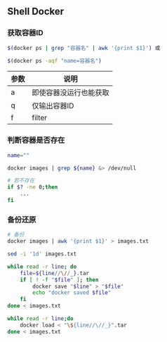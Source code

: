 <!--
 * @Description: 
 * @Version: 1.0
 * @Author: DaLao
 * @Email: dalao@xxx.com
 * @Date: 2021-03-15 10:21:24
 * @LastEditors: DaLao
 * @LastEditTime: 2022-06-24 23:15:23
-->

## Shell Docker


### 获取容器ID

```sh
$(docker ps | grep "容器名" | awk '{print $1}') 或

$(docker ps -aqf "name=容器名")
```

| 参数 | 说明                   |
| ---- | ---------------------- |
| a    | 即使容器没运行也能获取 |
| q    | 仅输出容器ID           |
| f    | filter                 |


### 判断容器是否存在

```sh
name=""

docker images | grep ${name} &> /dev/null

# 若不存在
if $? -ne 0;then
    ...
fi
```


### 备份还原

```sh
# 备份
docker images | awk '{print $1}' > images.txt

sed -i '1d' images.txt

while read -r line; do
    file=${line//\//_}.tar
    if [ ! -f "$file" ]; then
        docker save "$line" > "$file"
        echo "docker saved $file"
    fi
done < images.txt
```

```sh
while read -r line;do
    docker load < "\${line//\//_}".tar
done < images.txt
```
